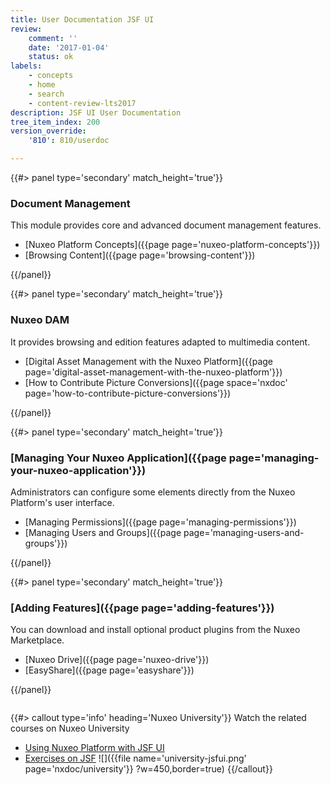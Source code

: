 ```yaml
---
title: User Documentation JSF UI
review:
    comment: ''
    date: '2017-01-04'
    status: ok
labels:
    - concepts
    - home
    - search
    - content-review-lts2017
description: JSF UI User Documentation
tree_item_index: 200
version_override:
    '810': 810/userdoc

---
```

<div class="row" data-equalizer data-equalize-on="medium">
<div class="column medium-6">
{{#> panel type='secondary' match_height='true'}}

### Document Management

This module provides core and advanced document management features.

- [Nuxeo Platform Concepts]({{page page='nuxeo-platform-concepts'}})
- [Browsing Content]({{page page='browsing-content'}})

{{/panel}}
</div>

<div class="column medium-6">
{{#> panel type='secondary' match_height='true'}}

### Nuxeo DAM

It provides browsing and edition features adapted to multimedia content.

- [Digital Asset Management with the Nuxeo Platform]({{page page='digital-asset-management-with-the-nuxeo-platform'}})
- [How to Contribute Picture Conversions]({{page space='nxdoc' page='how-to-contribute-picture-conversions'}})

{{/panel}}
</div>
</div>

<div class="row" data-equalizer data-equalize-on="medium">
<div class="column medium-6">
{{#> panel type='secondary' match_height='true'}}

### [Managing Your Nuxeo Application]({{page page='managing-your-nuxeo-application'}})

Administrators can configure some elements directly from the Nuxeo Platform's user interface.

- [Managing Permissions]({{page page='managing-permissions'}})
- [Managing Users and Groups]({{page page='managing-users-and-groups'}})

{{/panel}}
</div>

<div class="column medium-6">
{{#> panel type='secondary' match_height='true'}}

### [Adding Features]({{page page='adding-features'}})

You can download and install optional product plugins from the Nuxeo Marketplace.

- [Nuxeo Drive]({{page page='nuxeo-drive'}})
- [EasyShare]({{page page='easyshare'}})

{{/panel}}
</div>
</div>

{{#> callout type='info' heading='Nuxeo University'}}
Watch the related courses on Nuxeo University
- [Using Nuxeo Platform with JSF UI](https://university.nuxeo.com/learn/public/course/view/elearning/9/using-nuxeo-platform-with-jsf-ui)
- [Exercises on JSF](https://university.nuxeo.com/learn/public/course/view/elearning/111/jsf-quiz)
![]({{file name='university-jsfui.png' page='nxdoc/university'}} ?w=450,border=true)
{{/callout}}

